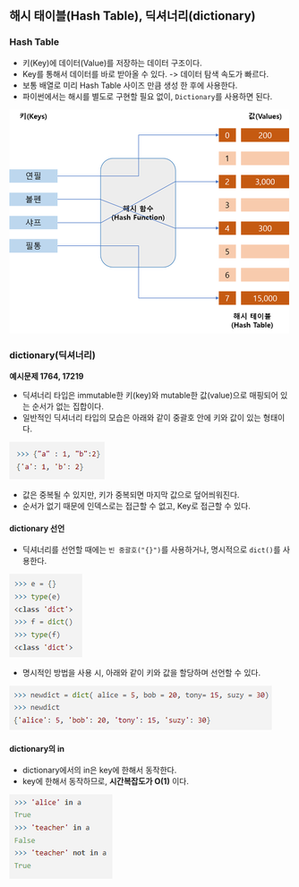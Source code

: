## 해시 태이블(Hash Table), 딕셔너리(dictionary)

### Hash Table
- 키(Key)에 데이터(Value)를 저장하는 데이터 구조이다.
- Key를 통해서 데이터를 바로 받아올 수 있다. -> 데이터 탐색 속도가 빠르다.
- 보통 배열로 미리 Hash Table 사이즈 만큼 생성 한 후에 사용한다.
- 파이썬에서는 해시를 별도로 구현할 필요 없이, <code>Dictionary</code>를 사용하면 된다.

![alt text](image-4.png)

### dictionary(딕셔너리)
<b>예시문제 1764, 17219</b>

- 딕셔너리 타입은 immutable한 키(key)와 mutable한 값(value)으로 매핑되어 있는 순서가 없는 집합이다.
- 일반적인 딕셔너리 타입의 모습은 아래와 같이 중괄호 안에 키와 값이 있는 형태이다.

![alt text](image-5.png)

- 값은 중복될 수 있지만, 키가 중복되면 마지막 값으로 덮어씌워진다.
- 순서가 없기 때문에 인덱스로는 접근할 수 없고, Key로 접근할 수 있다.

#### dictionary 선언
- 딕셔너리를 선언할 때에는 <code>빈 중괄호("{}")</code>를 사용하거나, 명시적으로 <code>dict()</code>를 사용한다.

![alt text](image-6.png)

- 명시적인 방법을 사용 시, 아래와 같이 키와 값을 할당하며 선언할 수 있다.

![alt text](image-7.png)

#### dictionary의 in
- dictionary에서의 in은 key에 한해서 동작한다.
- key에 한해서 동작하므로, <b>시간복잡도가 O(1)</b> 이다.

![alt text](image-8.png)

